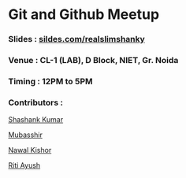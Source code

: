 # Git and Github Meetup

### Slides : [sildes.com/realslimshanky](https://slides.com/realslimshanky/gitandgithub)
### Venue : CL-1 (LAB), D Block, NIET, Gr. Noida
### Timing : 12PM to 5PM

### Contributors :


[Shashank Kumar](https://github.com/realslimshanky)

[Mubasshir](https://github.com/mubbi9455)

[Nawal Kishor](https://github.com/kishornawal13)

[Riti Ayush](https://github.com/ayu0grt)
